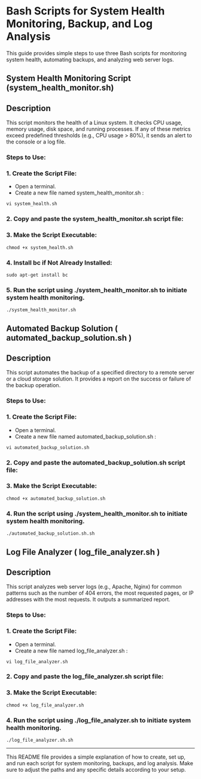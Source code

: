 # Bash Scripts for System Health Monitoring, Backup, and Log Analysis

This guide provides simple steps to use three Bash scripts for monitoring system health, automating backups, and analyzing web server logs.

## System Health Monitoring Script (system_health_monitor.sh)

## Description
This script monitors the health of a Linux system. It checks CPU usage, memory usage, disk space, and running processes. If any of these metrics exceed predefined thresholds (e.g., CPU usage > 80%), it sends an alert to the console or a log file.


### Steps to Use:

### 1. Create the Script File:
* Open a terminal.
* Create a new file named system_health_monitor.sh :
```
vi system_health.sh
```

### 2. Copy and paste the system_health_monitor.sh script file:

### 3. Make the Script Executable:
```
chmod +x system_health.sh
```

### 4. Install bc if Not Already Installed:
```
sudo apt-get install bc
```

### 5. Run the script using ./system_health_monitor.sh to initiate system health monitoring.
```
./system_health_monitor.sh
```

##  Automated Backup Solution ( automated_backup_solution.sh )

## Description
This script automates the backup of a specified directory to a remote server or a cloud storage solution. It provides a report on the success or failure of the backup operation.

### Steps to Use:

### 1. Create the Script File:
* Open a terminal.
* Create a new file named automated_backup_solution.sh :
```
vi automated_backup_solution.sh
```
### 2. Copy and paste the automated_backup_solution.sh script file:

### 3. Make the Script Executable:
```
chmod +x automated_backup_solution.sh
```

### 4. Run the script using ./system_health_monitor.sh to initiate system health monitoring.
```
./automated_backup_solution.sh.sh
```

## Log File Analyzer ( log_file_analyzer.sh )

## Description
This script analyzes web server logs (e.g., Apache, Nginx) for common patterns such as the number of 404 errors, the most requested pages, or IP addresses with the most requests. It outputs a summarized report.

### Steps to Use:

### 1. Create the Script File:
* Open a terminal.
* Create a new file named log_file_analyzer.sh :
```
vi log_file_analyzer.sh

```
### 2. Copy and paste the log_file_analyzer.sh script file:

### 3. Make the Script Executable:
```
chmod +x log_file_analyzer.sh

```
### 4. Run the script using ./log_file_analyzer.sh to initiate system health monitoring.
```
./log_file_analyzer.sh.sh
```

-------------
This README file provides a simple explanation of how to create, set up, and run each script for system monitoring, backups, and log analysis. Make sure to adjust the paths and any specific details according to your setup.
